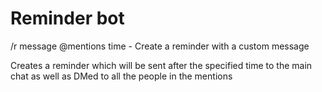 # Reminder bot
/r message @mentions time  - Create a reminder with a custom message

Creates a reminder which will be sent after the specified time to the main chat as well as DMed to all the people in the mentions